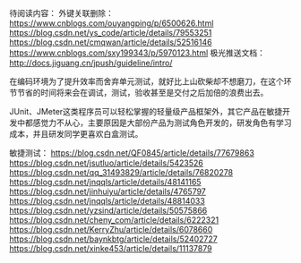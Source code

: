 待阅读内容：
外键关联删除：
https://www.cnblogs.com/ouyangping/p/6500626.html
https://blog.csdn.net/ys_code/article/details/79553251
https://blog.csdn.net/cmqwan/article/details/52516146
https://www.cnblogs.com/sxy199343/p/5970123.html
极光推送文档：
http://docs.jiguang.cn/jpush/guideline/intro/

在编码环境为了提升效率而舍弃单元测试，就好比上山砍柴却不想磨刀，在这个环节节省的时间将来会在调试，测试，验收甚至是交付之后加倍的浪费出去。

JUnit、JMeter这类程序员可以轻松掌握的轻量级产品框架外，其它产品在敏捷开发中都感觉力不从心，主要原因是大部份产品为测试角色开发的，研发角色有学习成本，并且研发同学更喜欢白盒测试。

敏捷测试：
https://blog.csdn.net/QF0845/article/details/77679863
https://blog.csdn.net/jsutluo/article/details/5423526
https://blog.csdn.net/qq_31493829/article/details/76820278
https://blog.csdn.net/jnqqls/article/details/48141165
https://blog.csdn.net/jinhuiyu/article/details/4765797
https://blog.csdn.net/jnqqls/article/details/48814033
https://blog.csdn.net/yzsind/article/details/50575866
https://blog.csdn.net/cheny_com/article/details/6222321
https://blog.csdn.net/KerryZhu/article/details/6078660
https://blog.csdn.net/baynkbtg/article/details/52402727
https://blog.csdn.net/xinke453/article/details/11137879